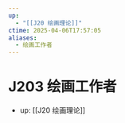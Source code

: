 ```yaml
---
up:
  - "[[J20 绘画理论]]"
ctime: 2025-04-06T17:57:05
aliases:
  - 绘画工作者
---
```


# J203 绘画工作者

- up: [[J20 绘画理论]]
